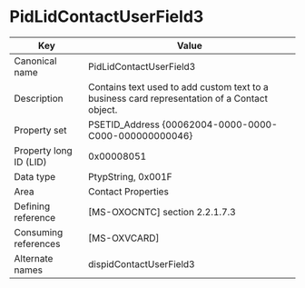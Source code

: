 # PidLidContactUserField3

| Key | Value |
|---|---|
| Canonical name | PidLidContactUserField3 |
| Description | Contains text used to add custom text to a business card representation of a Contact object. |
| Property set | PSETID_Address {00062004-0000-0000-C000-000000000046} |
| Property long ID (LID) | 0x00008051 |
| Data type | PtypString, 0x001F |
| Area | Contact Properties |
| Defining reference | [MS-OXOCNTC] section 2.2.1.7.3 |
| Consuming references | [MS-OXVCARD] |
| Alternate names | dispidContactUserField3 |
